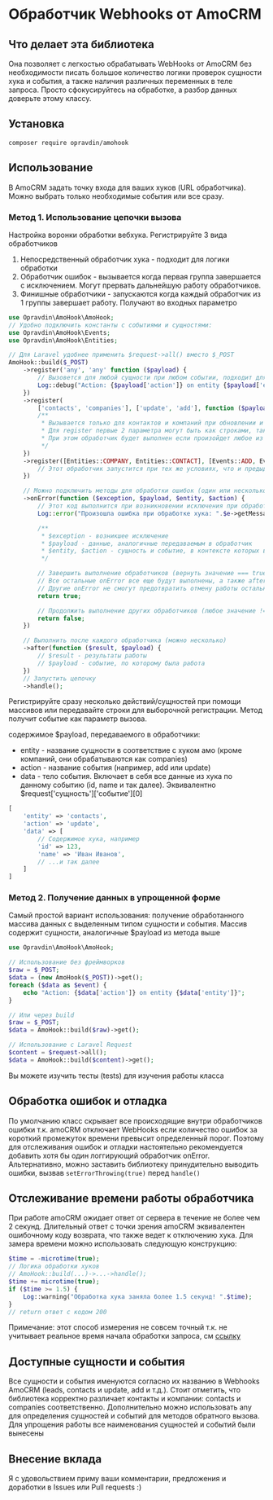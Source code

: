 # Обработчик Webhooks от AmoCRM
## Что делает эта библиотека
Она позволяет с легкостью обрабатывать WebHooks от AmoCRM без необходимости писать большое количество логики проверок сущности хука и события, а также наличия различных переменных в теле запроса. Просто сфокусируйтесь на обработке, а разбор данных доверьте этому классу. 

## Установка
```
composer require opravdin/amohook
```

## Использование
В AmoCRM задать точку входа для ваших хуков (URL обработчика). Можно выбрать только необходимые события или все сразу.

### Метод 1. Использование цепочки вызова
Настройка воронки обработки вебхука. Регистрируйте 3 вида обработчиков
1) Непосредственный обработчик хука - подходит для логики обработки  
2) Обработчик ошибок - вызывается когда первая группа завершается с исключением. Могут прервать дальнейшую работу обработчиков.
3) Финишные обработчики - запускаются когда каждый обработчик из 1 группы завершает работу. Получают во входных параметро
```php
use Opravdin\AmoHook\AmoHook;
// Удобно подключить константы с событиями и сущностями:
use Opravdin\AmoHook\Events;
use Opravdin\AmoHook\Entities;

// Для Laravel удобнее применить $request->all() вместо $_POST
AmoHook::build($_POST) 
    ->register('any', 'any' function ($payload) {
        // Вызовется для любой сущности при любом событии, подходит для отладки и логгирования приходящих данных
        Log::debug("Action: {$payload['action']} on entity {$payload['entity']}");
    })
    ->register(
        ['contacts', 'companies'], ['update', 'add'], function ($payload) {
        /**
         * Вызывается только для контактов и компаний при обновлении и добавлении
         * Для register первые 2 параметра могут быть как строками, так и наборами строк. 
         * При этом обработчик будет выполнен если произойдет любое из указанных события с любой указанной сущностью
         */
    })
    ->register([Entities::COMPANY, Entities::CONTACT], [Events::ADD, Events::UPDATE], function ($payload) {
        // Этот обработчик запустится при тех же условиях, что и предыдущий
    })

    // Можно подключить методы для обработки ошибок (один или несколько)
    ->onError(function ($exception, $payload, $entity, $action) {
        // Этот код выполнится при возникновении исключения при обработке
        Log::error("Произошла ошибка при обработке хука: ".$e->getMessage());

        /**
         * $exception - возникшее исключение
         * $payload - данные, аналогичные передаваемым в обработчик
         * $entity, $action - сущность и событие, в контексте которых выполнялась обработка хука
         */

        // Завершить выполнение обработчиков (вернуть значение === true)
        // Все остальные onError все еще будут выполнены, а также after
        // Другие onError не смогут предотвратить отмену работы остальных обработчиков
        return true;

        // Продолжить выполнение других обработчиков (любое значение !== true)
        return false; 
    })

    // Выполнить после каждого обработчика (можно несколько)
    ->after(function ($result, $payload) {
        // $result - результаты работы
        // $payload - событие, по которому была работа
    })
    // Запустить цепочку
    ->handle();
```
Регистрируйте сразу несколько действий/сущностей при помощи массивов или передавайте строки для выборочной регистрации. Метод получит событие как параметр вызова.  

содержимое $payload, передаваемого в обработчики:
* entity - название сущности в соответствие с хуком амо (кроме компаний, они обрабатываются как companies)
* action - название события (например, add или update)
* data - тело события. Включает в себя все данные из хука по данному событию (id, name и так далее). Эквивалентно $request['сущность']['событие'][0]
```php
[
    'entity' => 'contacts', 
    'action' => 'update',
    'data' => [
        // Содержимое хука, например
        'id' => 123, 
        'name' => 'Иван Иванов',
        // ...и так далее
    ]
]
```

### Метод 2. Получение данных в упрощенной форме
Самый простой вариант использования: получение обработанного массива данных с выделенным типом сущности и события. Массив содержит сущности, аналогичные $payload из метода выше
```php
use Opravdin\AmoHook\AmoHook;

// Использование без фреймворков
$raw = $_POST;
$data = (new AmoHook($_POST))->get();
foreach ($data as $event) {
    echo "Action: {$data['action']} on entity {$data['entity']}";
}

// Или через build
$raw = $_POST;
$data = AmoHook::build($raw)->get();

// Использование с Laravel Request
$content = $request->all();
$data = AmoHook::build($content)->get();
```
Вы можете изучить тесты (tests) для изучения работы класса

## Обработка ошибок и отладка
По умолчанию класс скрывает все происходящие внутри обработчиков ошибки т.к. amoCRM отключает WebHooks если количество ошибок за короткий промежуток времени превысит определенный порог. Поэтому для отслеживания ошибок и отладки настоятельно рекомендуется добавить хотя бы один логгирующий обработчик onError. Альтернативно, можно заставить библиотеку принудительно выводить ошибки, вызвав ```setErrorThrowing(true)``` перед ```handle()```  

## Отслеживание времени работы обработчика
При работе amoCRM ожидает ответ от сервера в течение не более чем 2 секунд. Длительный ответ с точки зрения amoCRM эквивалентен ошибочному коду возврата, что также ведет к отключению хука. Для замера времени можно использовать следующую конструкцию:
```php
$time = -microtime(true);
// Логика обработки хуков
// AmoHook::build(...)->...->handle();
$time += microtime(true);
if ($time >= 1.5) {
    Log::warning("Обработка хука заняла более 1.5 секунд! ".$time);
}
// return ответ с кодом 200
```
Примечание: этот способ измерения не совсем точный т.к. не учитывает реальное время начала обработки запроса, см [ссылку](https://stackoverflow.com/questions/6245971/accurate-way-to-measure-execution-times-of-php-scripts/19425158#19425158)

## Доступные сущности и события
Все сущности и события именуются согласно их названию в Webhooks AmoCRM (leads, contacts и update, add и т.д.). Стоит отметить, что библиотека корректно различает контакты и компании: contacts и companies соответственно.
Дополнительно можно использовать any для определения сущностей и событий для методов обратного вызова.  
Для упрощения работы все наименования сущностей и событий были вынесены 

## Внесение вклада
Я с удовольствием приму ваши комментарии, предложения и доработки в Issues или Pull requests :)
